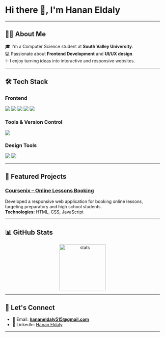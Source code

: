 # Hi there 👋, I'm Hanan Eldaly 
---
## 👩‍💻 About Me
🎓 I'm a Computer Science student at **South Valley University**.  
💻 Passionate about **Frontend Development** and **UI/UX design**.  
✨ I enjoy turning ideas into interactive and responsive websites.  

---

## 🛠 Tech Stack  

### Frontend  
<p align="left">  
  <!-- HTML -->
  <img src="https://img.shields.io/badge/HTML5-E34F26?style=for-the-badge&logo=html5&logoColor=white" />
  <!-- CSS -->
  <img src="https://img.shields.io/badge/CSS3-1572B6?style=for-the-badge&logo=css3&logoColor=white" />
  <!-- JavaScript -->
  <img src="https://img.shields.io/badge/JavaScript-F7DF1E?style=for-the-badge&logo=javascript&logoColor=black" />
   <!-- React -->
  <img src="https://img.shields.io/badge/React-20232A?style=for-the-badge&logo=react&logoColor=61DAFB" />
  <!-- Bootstrap -->
  <img src="https://img.shields.io/badge/Bootstrap-563D7C?style=for-the-badge&logo=bootstrap&logoColor=white" /> 
</p>  

### Tools & Version Control  
<p align="left">  
  <img src="https://img.shields.io/badge/Git-F05032?style=for-the-badge&logo=git&logoColor=white" /> 
</p>  

### Design Tools  
<p align="left">  
<!-- Figma -->
<img src="https://img.shields.io/badge/Figma-F24E1E?style=for-the-badge&logo=figma&logoColor=white" />
<!-- Blender -->
<img src="https://img.shields.io/badge/Blender-F5792A?style=for-the-badge&logo=blender&logoColor=white" /> 
</p>  
  

---

## 🚀 Featured Projects
### [Coursenix – Online Lessons Booking](https://github.com/HananEldaly/Coursenix-FrontEnd)
Developed a responsive web application for booking online lessons, targeting preparatory and high school students.  
**Technologies:** HTML, CSS, JavaScript  

---

## 📊 GitHub Stats
<p align="center">
  <img src="https://github-readme-stats.vercel.app/api?username=HananEldaly&show_icons=true&theme=tokyonight" alt="stats" height="150"/>
</p>
 

---

## 🤝 Let's Connect
- 📧 Email: **hananeldaly515@gmail.com**  
- 🔗 LinkedIn: [Hanan Eldaly](https://www.linkedin.com/in/hanan-eldaly-030010314/)  

---

